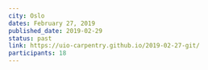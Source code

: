 ```yaml
---
city: Oslo
dates: February 27, 2019
published_date: 2019-02-29
status: past
link: https://uio-carpentry.github.io/2019-02-27-git/
participants: 18
---
```

